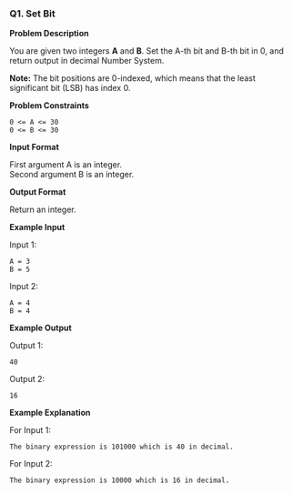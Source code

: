 ### Q1. Set Bit

**Problem Description**

You are given two integers **A** and **B**. Set the A-th bit and B-th bit in 0, and return output in decimal Number System.

**Note:** The bit positions are 0-indexed, which means that the least significant bit (LSB) has index 0.

**Problem Constraints**

```
0 <= A <= 30 
0 <= B <= 30
```

**Input Format**

First argument A is an integer.  
Second argument B is an integer.

**Output Format**

Return an integer.

**Example Input**

Input 1:

```
A = 3
B = 5
```

Input 2:

```
A = 4
B = 4
```

**Example Output**

Output 1:

```
40
```

Output 2:

```
16
```

**Example Explanation**

For Input 1:

```
The binary expression is 101000 which is 40 in decimal.
```

For Input 2:

```
The binary expression is 10000 which is 16 in decimal.
```
